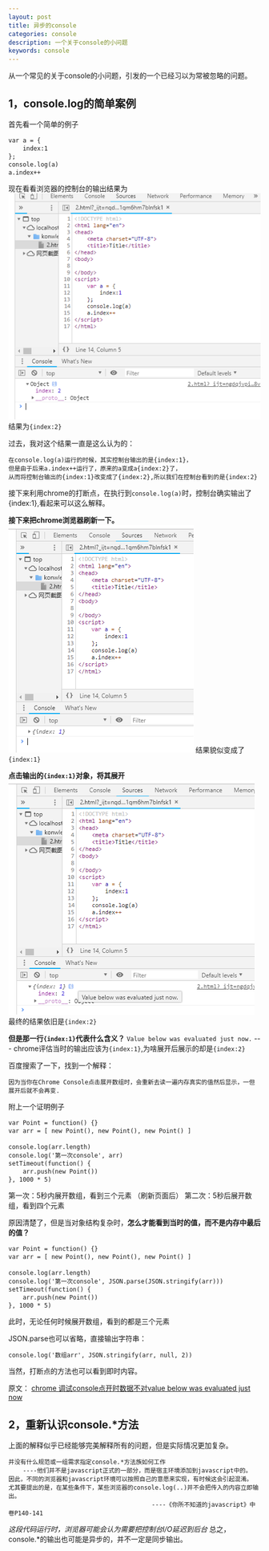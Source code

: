 ```yaml
---
layout: post
title: 异步的console
categories: console
description: 一个关于console的小问题
keywords: console
---
```


从一个常见的关于console的小问题，引发的一个已经习以为常被忽略的问题。

1，console.log的简单案例
------
首先看一个简单的例子

    var a = {
        index:1
    };
    console.log(a)
    a.index++

现在看看浏览器的控制台的输出结果为
![](/images/blog/console.png)
结果为`{index:2}`

过去，我对这个结果一直是这么认为的：

    在console.log(a)运行的时候，其实控制台输出的是{index:1}，
    但是由于后来a.index++运行了，原来的a变成a{index:2}了，
    从而将控制台输出的{index:1}改变成了{index:2},所以我们在控制台看到的是{index:2}

接下来利用chrome的打断点，在执行到`console.log(a)`时，控制台确实输出了{index:1},看起来可以这么解释。

**接下来把chrome浏览器刷新一下。**
![](/images/blog/console2.png)
结果貌似变成了`{index:1}`

**点击输出的`{index:1}`对象，将其展开**
![](/images/blog/console3.png)
最终的结果依旧是`{index:2}`

**但是那一行`{index:1}`代表什么含义？**
`Value below was evaluated just now.` --- chrome评估当时的输出应该为`{index:1}`,为啥展开后展示的却是`{index:2}`

百度搜索了一下，找到一个解释：

    因为当你在Chrome Console点击展开数组时，会重新去读一遍内存真实的值然后显示，一但展开后就不会再变.

附上一个证明例子

    var Point = function() {}
    var arr = [ new Point(), new Point(), new Point() ]

    console.log(arr.length)
    console.log('第一次console', arr)
    setTimeout(function() {
        arr.push(new Point())
    }, 1000 * 5)

第一次：5秒内展开数组，看到三个元素
（刷新页面后）
第二次：5秒后展开数组，看到四个元素

原因清楚了，但是当对象结构复杂时，**怎么才能看到当时的值，而不是内存中最后的值？**

    var Point = function() {}
    var arr = [ new Point(), new Point(), new Point() ]

    console.log(arr.length)
    console.log('第一次console', JSON.parse(JSON.stringify(arr)))
    setTimeout(function() {
        arr.push(new Point())
    }, 1000 * 5)

此时，无论任何时候展开数组，看到的都是三个元素

JSON.parse也可以省略，直接输出字符串：

    console.log('数组arr', JSON.stringify(arr, null, 2))

当然，打断点的方法也可以看到即时内容。

原文：
[chrome 调试console点开时数据不对value below was evaluated just now](https://www.baidu.com/link?url=7yEI-r1hjgfYqrRKJt10Tk2S11qlZ5I1mtSEtjEeyUjFf5jTRxH2y_uOtlHACJ3BUE30GezDs-R9YhVi1UR9oaZVKA6trQFf_HMqVQNCmS3&wd=&eqid=b5744d3b000258aa000000035bed5c70)

2，重新认识console.*方法
------
上面的解释似乎已经能够完美解释所有的问题，但是实际情况更加复杂。

    并没有什么规范或一组需求指定console.*方法族如何工作
        ----他们并不是javascript正式的一部分，而是宿主环境添加到javascript中的。
    因此，不同的浏览器和javascript环境可以按照自己的意愿来实现，有时候这会引起混淆。
    尤其要提出的是，在某些条件下，某些浏览器的console.log(..)并不会把传入的内容立即输出。
                                            ----《你所不知道的javascript》中卷P140-141

*这段代码运行时，浏览器可能会认为需要把控制台I/O延迟到后台*
总之，console.*的输出也可能是异步的，并不一定是同步输出。